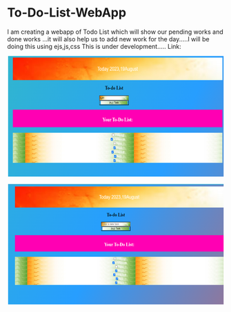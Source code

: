 # To-Do-List-WebApp
I am creating a webapp of Todo List which will show our pending works and done works ...it will also help us to add new work for the day.....I will be doing this using ejs,js,css
This is under development..... 
Link:  <a href="https://todolist-rudrasankha.onrender.com/
    " target="_blank">
    <div align="center">
<img src="/images/Readme img1.png" alt="Readme img1" height="280px" width="500px"> <br>
</div>
<div align="center">
<img src="/images/Readme img2.png" alt="Readme img2" height="280px" width="500px"><br></a>
</div>